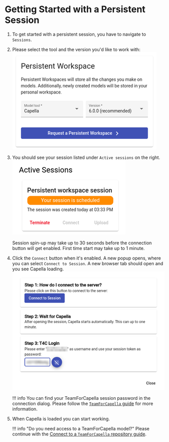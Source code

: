 <!--
 ~ SPDX-FileCopyrightText: Copyright DB Netz AG and the capella-collab-manager contributors
 ~ SPDX-License-Identifier: Apache-2.0
 -->

# Getting Started with a Persistent Session

<!-- prettier-ignore-start -->

1. To get started with a persistent session, you have to navigate to
   `Sessions`.
2. Please select the tool and the version you'd like to work with:
    ![Request a persistent workspace](screenshots/request-session.png)
3. You should see your session listed under `Active sessions` on the right.
    ![Active sessions](screenshots/active-sessions.png)

   Session spin-up may take up to 30 seconds before the connection button will
   get enabled. First time start may take up to 1 minute.

4. Click the `Connect` button when it's enabled. A new popup opens, where you
   can select `Connect to Session`. A new browser tab should open and you see
   Capella loading.
    ![Connect to session](screenshots/connect-to-session.png)

    !!! info
        You can find your TeamForCapella session password in the connection
        dialog. Please follow the [`TeamForCapella` guide](../flows/t4c.md)
        for more information.

5. When Capella is loaded you can start working.

    !!! info "Do you need access to a TeamForCapella model?"
        Please continue with the [Connect to a `TeamForCapella` repository guide](../flows/t4c.md).

<!-- prettier-ignore-end -->
